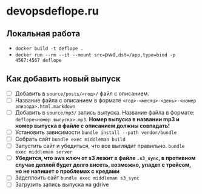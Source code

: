 # devopsdeflope.ru

## Локальная работа

* `docker build -t deflope .`
* `decker run --rm --it --mount src=`pwd`,dst=/app,type=bind -p 4567:4567 deflope`

## Как добавить новый выпуск

- [ ] Добавить в `source/posts/<год>/` файл с описанием.
- [ ] Название файла с описанием в формате `<год>-<месяц>-<день>-<номер эпизода>.html.markdown`
- [ ] Добавить в `source/mp3/` запись выпуска. Название файла в формате: `deflope<номер выпуска>.mp3`. **Номер выпуска в названии mp3 и номер выпуска в файле с описанием должны совпадать!**
- [ ] Установить зависимости `bundle install --path vendor/bundle`
- [ ] Собрать сайт `bundle exec middleman build`
- [ ] Запустить сайт и убедиться, что все выглядит правильно. `bundle exec middleman server`
- [ ] **Убедится, что aws ключ от s3 лежит в файле `.s3_sync`, в противном случае деплой будет долго висеть, возможно, упадет с трейсом, но не напишет о проблемах с кредами**
- [ ] Задеплоить сайт `bundle exec middleman s3_sync`
- [ ] Загрузить запись выпуска на gdrive
